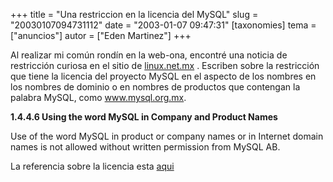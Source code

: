 +++
title = "Una restriccion en la licencia del MySQL"
slug = "20030107094731112"
date = "2003-01-07 09:47:31"
[taxonomies]
tema = ["anuncios"]
autor = ["Eden Martinez"]
+++

Al realizar mi común rondín en la web-ona, encontré una noticia de
restricción curiosa en el sitio de
[linux.net.mx](http://www.linux.net.mx/modules.php?name=News&file=article&sid=177)
. Escriben sobre la restricción que tiene la licencia del proyecto MySQL
en el aspecto de los nombres en los nombres de dominio o en nombres de
productos que contengan la palabra MySQL, como www.mysql.org.mx.

**1.4.4.6 Using the word MySQL in Company and Product Names**

Use of the word MySQL in product or company names or in Internet domain
names is not allowed without written permission from MySQL AB.

La referencia sobre la licencia esta
[aqui](http://www.mysql.com/documentation/mysql/bychapter/manual_Introduction.html#Using_MySQL_word_in_company_and_product_names)

